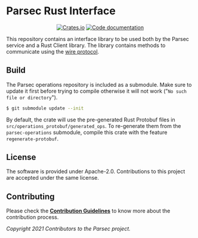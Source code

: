 # Parsec Rust Interface

<p align="center">
  <a href="https://crates.io/crates/parsec-interface"><img alt="Crates.io" src="https://img.shields.io/crates/v/parsec-interface"></a>
  <a href="https://docs.rs/parsec-interface"><img src="https://docs.rs/parsec-interface/badge.svg" alt="Code documentation"/></a>
</p>

This repository contains an interface library to be used both by the Parsec service and a Rust Client library.
The library contains methods to communicate using the [wire protocol](https://parallaxsecond.github.io/parsec-book/parsec_client/wire_protocol.html).

## Build

The Parsec operations repository is included as a submodule. Make sure to update it first before
trying to compile otherwise it will not work ("`No such file or directory`").

```bash
$ git submodule update --init
```

By default, the crate will use the pre-generated Rust Protobuf files in
`src/operations_protobuf/generated_ops`. To re-generate them from the `parsec-operations`
submodule, compile this
crate with the feature `regenerate-protobuf`.

## License

The software is provided under Apache-2.0. Contributions to this project are accepted under the same license.

## Contributing

Please check the [**Contribution Guidelines**](https://parallaxsecond.github.io/parsec-book/contributing/index.html)
to know more about the contribution process.

*Copyright 2021 Contributors to the Parsec project.*
